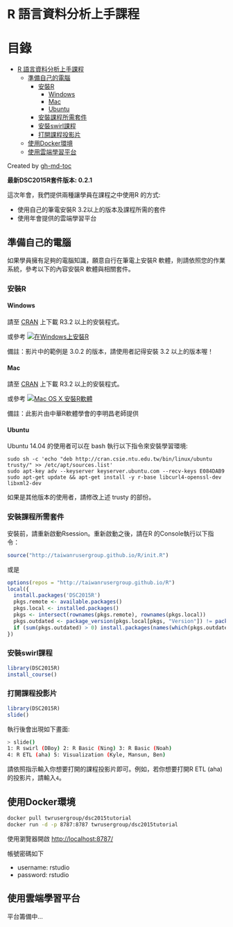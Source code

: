 # R 語言資料分析上手課程

目錄
=================

  * [R 語言資料分析上手課程](#r-語言資料分析上手課程)
    * [準備自己的電腦](#準備自己的電腦)
      * [安裝R](#安裝r)
        * [Windows](#windows)
        * [Mac](#mac)
        * [Ubuntu](#ubuntu)
      * [安裝課程所需套件](#安裝課程所需套件)
      * [安裝swirl課程](#安裝swirl課程)
      * [打開課程投影片](#打開課程投影片)
    * [使用Docker環境](#使用docker環境)
    * [使用雲端學習平台](#使用雲端學習平台)

Created by [gh-md-toc](https://github.com/ekalinin/github-markdown-toc)

**最新DSC2015R套件版本: 0.2.1**

這次年會，我們提供兩種讓學員在課程之中使用R 的方式:

- 使用自己的筆電安裝R 3.2以上的版本及課程所需的套件
- 使用年會提供的雲端學習平台

## 準備自己的電腦

如果學員擁有足夠的電腦知識，願意自行在筆電上安裝R 軟體，則請依照您的作業系統，參考以下的內容安裝R 軟體與相關套件。

### 安裝R

#### Windows

請至 [CRAN](http://cran.csie.ntu.edu.tw) 上下載 R3.2 以上的安裝程式。

或參考 [![在Windows上安裝R](http://img.youtube.com/vi/FsOHPGUIDZU/0.jpg)](http://www.youtube.com/watch?v=FsOHPGUIDZU)

備註：影片中的範例是 3.0.2 的版本，請使用者記得安裝 3.2 以上的版本喔！

#### Mac

請至 [CRAN](http://cran.csie.ntu.edu.tw) 上下載 R3.2 以上的安裝程式。

或參考 [![Mac OS X 安裝R軟體](http://img.youtube.com/vi/72MYRBNo5Bk/0.jpg)](http://www.youtube.com/watch?v=72MYRBNo5Bk)

備註：此影片由中華R軟體學會的李明昌老師提供

#### Ubuntu

Ubuntu 14.04 的使用者可以在 bash 執行以下指令來安裝學習環境:

    sudo sh -c 'echo "deb http://cran.csie.ntu.edu.tw/bin/linux/ubuntu trusty/" >> /etc/apt/sources.list'
    sudo apt-key adv --keyserver keyserver.ubuntu.com --recv-keys E084DAB9
    sudo apt-get update && apt-get install -y r-base libcurl4-openssl-dev libxml2-dev

如果是其他版本的使用者，請修改上述 trusty 的部份。

### 安裝課程所需套件

安裝前，請重新啟動Rsession。重新啟動之後，請在R 的Console執行以下指令：

```r
source("http://taiwanrusergroup.github.io/R/init.R")
```

或是

```r
options(repos = "http://taiwanrusergroup.github.io/R")
local({
  install.packages('DSC2015R')
  pkgs.remote <- available.packages()
  pkgs.local <- installed.packages()
  pkgs <- intersect(rownames(pkgs.remote), rownames(pkgs.local))
  pkgs.outdated <- package_version(pkgs.local[pkgs, "Version"]) != package_version(pkgs.remote[pkgs, "Version"])
  if (sum(pkgs.outdated) > 0) install.packages(names(which(pkgs.outdated)))
})
```

### 安裝swirl課程

```r
library(DSC2015R)
install_course()
```

### 打開課程投影片

```r
library(DSC2015R)
slide()
```

執行後會出現如下畫面:

```sh
> slide()
1: R swirl (DBoy) 2: R Basic (Ning) 3: R Basic (Noah)
4: R ETL (aha) 5: Visualization (Kyle, Mansun, Ben)
```

請依照指示輸入你想要打開的課程投影片即可。例如，若你想要打開R ETL (aha)的投影片，請輸入`4`。

## 使用Docker環境

```sh
docker pull twrusergroup/dsc2015tutorial
docker run -d -p 8787:8787 twrusergroup/dsc2015tutorial
```

使用瀏覽器開啟 <http://localhost:8787/>

帳號密碼如下

- username: rstudio
- password: rstudio


## 使用雲端學習平台

平台籌備中...
